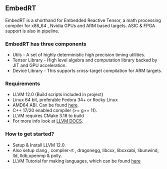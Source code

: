 ## EmbedRT

EmbedRT is a shorthand for Embedded Reactive Tensor, a math processing compiler for x86_64 , Nvidia GPUs and ARM based targets. ASIC & FPGA support is also in pipeline. 


### EmbedRT has three components

- Utils - A set of highly deterministic high precision timing utilities.
- Tensor Library - High level algebra and computation library backed by JIT and GPU acceleration.
- Device Library - This supports cross-target compilation for ARM targets.

### Requirements ###

*  LLVM 12.0 (Build scripts included in project)
*  Linux 64 bit, preferable Fedora 34+ or Rocky Linux
*  AMD64 ABI. Can be found [here](https://software.intel.com/sites/default/files/article/402129/mpx-linux64-abi.pdf).
*  C++ 17/20 enabled compiler (>= g++ 11).
*  LLVM requires CMake 3.18 to build
*  For more info look at [LLVM DOCS](https://llvm.org/docs/GettingStarted.html).


### How to get started? ###

* Setup & Install LLVM 12.0.
* Also setup clang , compiler-rt , dragonegg, libcxx, libcxxabi, libunwind, lld, lldb,openmp & polly.
* LLVM Tutorial for making languages, which can be found [here](https://llvm.org/docs/tutorial/)